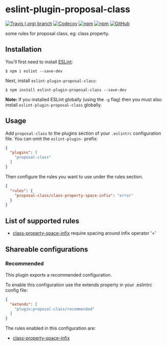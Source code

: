 # eslint-plugin-proposal-class

[![Travis (.org) branch](https://img.shields.io/travis/peakchen90/eslint-plugin-proposal-class/master.svg)](https://travis-ci.org/peakchen90/eslint-plugin-proposal-class)
[![Codecov](https://img.shields.io/codecov/c/github/peakchen90/eslint-plugin-proposal-class.svg)](https://codecov.io/gh/peakchen90/eslint-plugin-proposal-class)
[![npm](https://img.shields.io/npm/v/eslint-plugin-proposal-class.svg)](https://www.npmjs.com/package/eslint-plugin-proposal-class)
[![npm](https://img.shields.io/npm/dt/eslint-plugin-proposal-class.svg)](https://www.npmjs.com/package/eslint-plugin-proposal-class)
[![GitHub](https://img.shields.io/github/license/mashape/apistatus.svg)](https://github.com/peakchen90/eslint-plugin-proposal-class/blob/master/LICENSE)


some rules for proposal class. eg: class property.


## Installation

You'll first need to install [ESLint](http://eslint.org):

```
$ npm i eslint --save-dev
```

Next, install `eslint-plugin-proposal-class`:

```
$ npm install eslint-plugin-proposal-class --save-dev
```

**Note:** If you installed ESLint globally (using the `-g` flag) then you must also install `eslint-plugin-proposal-class` globally.

## Usage

Add `proposal-class` to the plugins section of your `.eslintrc` configuration file. You can omit the `eslint-plugin-` prefix:

```json
{
  "plugins": [
    "proposal-class"
  ]
}
```


Then configure the rules you want to use under the rules section.

```json
{
  "rules": {
    "proposal-class/class-property-space-infix": "error"
  }
}
```

## List of supported rules

* [class-property-space-infix](./docs/rules/class-property-space-infix.md) require spacing around infix operator '='


## Shareable configurations

### Recommended
This plugin exports a recommended configuration.

To enable this configuration use the extends property in your .eslintrc config file:

```json
{
  "extends": [
    "plugin:proposal-class/recommended"
  ]
}
```

The rules enabled in this configuration are:

* [class-property-space-infix](./docs/rules/class-property-space-infix.md)

